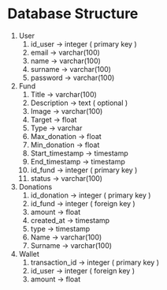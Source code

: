 # Database Structure
1. User
    1. id_user  &rarr; integer ( primary key )
    2. email  &rarr; varchar(100)
    3. name  &rarr; varchar(100)
    4. surname  &rarr; varchar(100)
    6. password &rarr; varchar(100)
2. Fund
    1. Title &rarr; varchar(100)
    2. Description  &rarr; text ( optional )
    3. Image  &rarr; varchar(100)
    4. Target  &rarr; float
    5. Type  &rarr; varchar
    6. Max_donation  &rarr; float
    7. Min_donation  &rarr; float
    8. Start_timestamp  &rarr; timestamp
    9. End_timestamp  &rarr; timestamp
    10. id_fund  &rarr; integer ( primary key )
    11. status  &rarr; varchar(100)
3. Donations
    1. id_donation &rarr; integer ( primary key )
    3. id_fund  &rarr; integer ( foreign key )
    4. amount  &rarr; float
    5. created_at  &rarr; timestamp
    6. type  &rarr; timestamp
    7. Name &rarr; varchar(100)
    8. Surname  &rarr; varchar(100)
4. Wallet
    1. transaction_id  &rarr; integer ( primary key )
    2. id_user &rarr; integer ( foreign key )
    3. amount  &rarr; float





